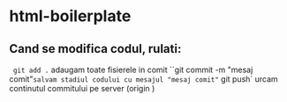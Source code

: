 # html-boilerplate

## Cand se modifica codul, rulati:

` git add .` adaugam toate fisierele in comit
``git commit -m "mesaj comit"` salvam stadiul codului cu mesajul "mesaj comit"
` git push` urcam continutul commitului pe server (origin )

